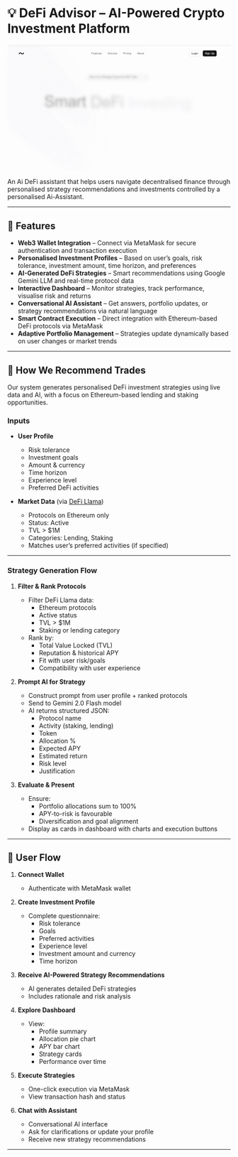 # 💡 DeFi Advisor – AI-Powered Crypto Investment Platform  

![Yield Net Animation](../yield-net-g.gif)

An Ai DeFi assistant that helps users navigate decentralised finance through personalised strategy recommendations and investments controlled by a personalised Ai-Assistant.

---

## 🚀 Features

-  **Web3 Wallet Integration** – Connect via MetaMask for secure authentication and transaction execution
- **Personalised Investment Profiles** – Based on user’s goals, risk tolerance, investment amount, time horizon, and preferences
- **AI-Generated DeFi Strategies** – Smart recommendations using Google Gemini LLM and real-time protocol data
- **Interactive Dashboard** – Monitor strategies, track performance, visualise risk and returns
- **Conversational AI Assistant** – Get answers, portfolio updates, or strategy recommendations via natural language
- **Smart Contract Execution** – Direct integration with Ethereum-based DeFi protocols via MetaMask
- **Adaptive Portfolio Management** – Strategies update dynamically based on user changes or market trends

---

## 🧠 How We Recommend Trades

Our system generates personalised DeFi investment strategies using live data and AI, with a focus on Ethereum-based lending and staking opportunities.

### Inputs

- **User Profile**
  - Risk tolerance
  - Investment goals
  - Amount & currency
  - Time horizon
  - Experience level
  - Preferred DeFi activities

- **Market Data** (via [DeFi Llama](https://defillama.com))
  - Protocols on Ethereum only
  - Status: Active
  - TVL > $1M
  - Categories: Lending, Staking
  - Matches user’s preferred activities (if specified)

---

### Strategy Generation Flow

1. **Filter & Rank Protocols**
   - Filter DeFi Llama data:
     - Ethereum protocols
     - Active status
     - TVL > $1M
     - Staking or lending category
   - Rank by:
     - Total Value Locked (TVL)
     - Reputation & historical APY
     - Fit with user risk/goals
     - Compatibility with user experience

2. **Prompt AI for Strategy**
   - Construct prompt from user profile + ranked protocols
   - Send to Gemini 2.0 Flash model
   - AI returns structured JSON:
     - Protocol name
     - Activity (staking, lending)
     - Token
     - Allocation %
     - Expected APY
     - Estimated return
     - Risk level
     - Justification

3. **Evaluate & Present**
   - Ensure:
     - Portfolio allocations sum to 100%
     - APY-to-risk is favourable
     - Diversification and goal alignment
   - Display as cards in dashboard with charts and execution buttons

---

## 🧭 User Flow

1. **Connect Wallet**
   - Authenticate with MetaMask wallet

2. **Create Investment Profile**
   - Complete questionnaire:
     - Risk tolerance
     - Goals
     - Preferred activities
     - Experience level
     - Investment amount and currency
     - Time horizon

3. **Receive AI-Powered Strategy Recommendations**
   - AI generates detailed DeFi strategies
   - Includes rationale and risk analysis

4. **Explore Dashboard**
   - View:
     - Profile summary
     - Allocation pie chart
     - APY bar chart
     - Strategy cards
     - Performance over time

5. **Execute Strategies**
   - One-click execution via MetaMask
   - View transaction hash and status

6. **Chat with Assistant**
   - Conversational AI interface
   - Ask for clarifications or update your profile
   - Receive new strategy recommendations

---



